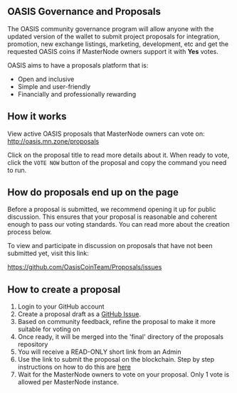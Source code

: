 ## OASIS Governance and Proposals

The OASIS community governance program will allow anyone with the updated version of the wallet to submit project proposals for integration, promotion, new exchange listings, marketing, development, etc and get the requested OASIS coins if MasterNode owners support it with **Yes** votes.

OASIS aims to have a proposals platform that is:

* Open and inclusive
* Simple and user-friendly
* Financially and professionally rewarding

## How it works

View active OASIS proposals that MasterNode owners can vote on: http://oasis.mn.zone/proposals

Click on the proposal title to read more details about it. When ready to vote, click the `VOTE NOW` button of the proposal and copy the command you need to run.

## How do proposals end up on the page

Before a proposal is submitted, we recommend opening it up for public discussion. This ensures that your proposal is reasonable and coherent enough to pass our voting standards. You can read more about the creation process below.

To view and participate in discussion on proposals that have not been submitted yet, visit this link:

https://github.com/OasisCoinTeam/Proposals/issues


## How to create a proposal
1. Login to your GitHub account
2. Create a proposal draft as a [GitHub Issue](https://github.com/OasisCoinTeam/Proposals/issues).
3. Based on community feedback, refine the proposal to make it more suitable for voting on
4. Once ready, it will be merged into the 'final' directory of the proposals repository
5. You will receive a READ-ONLY short link from an Admin
6. Use the link to submit the proposal on the blockchain. Step by step instructions on how to do this are [here](https://github.com/OasisCoinTeam/oasis/wiki/How-to-Create-a-Proposal)
7. Wait for the MasterNode owners to vote on your proposal. Only 1 vote is allowed per MasterNode instance. 
